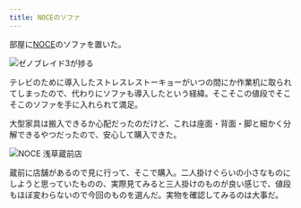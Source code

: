 ```yaml
---
title: NOCEのソファ
---
```

部屋に[NOCE](https://www.noce.co.jp/)のソファを置いた。

![](https://lh3.googleusercontent.com/docs/AG8NV2YdN01aL89348jrJHh060T07RqKyjrp5nYOac9BcOg_xGc9ZbdvAd99yr0EMZ2e1ra-CCX0v4NHCAmFbWbK7z_kjT4wKla7MeLZBl06ewJBb6WtTjKiaFAQ2Xw4tMWoTUrjoYBx3n9-5xd_fmPUF3-36z9wRnk5KtMpxWbEyC532XAOo4SBPMtpDBL1ynmMeu8SneTGLj62GXYJxXjKo1op1fwd5TlmX1TvzYDF4BGM9ni4M7dPENIzT9pyXdukc76rckZKJvXyz-LqhGZOgaBrnv5Dq0QmO2DXjlrychZ2YbCQapiyLZOvkJhvm60tfH9ggqtTM1f8ktg6xUOuUE6F909LicLx_YDKb9PH5usVkpBhMOjdx9d-VyJmVtxIn-eMtQRN7Hd_hU_OaHkSvnY-ZX1HT8zuNJEswh5wzYmk-3Br4UqZUHEBgdWr-sNcNHibvYHoUQqoIJvkUc2T9OgbNLPBMuxWka6d3KtTw3uMAJbxxeH9Ortw86SWmq42GSM39RIJQSurPpd2HPXoB26qpHM9G-ORS64tWtOdtSNsuzn7vpyarVVZZ_Lpcp0rqRXDJ_jHqwVT5e7GqRn5pDCqGhjg2IU24PMEBRyMtXd4Z3x5Ovvy_YYOBebjbF3635TeOFCau8ElHp38btI33AsLfH6Jsfz7d50NpX2uwalXXJpMVVbShPweukhhhJL-peQBYxULvdMIYX67pPHwP-z3EzuZRx-rVCplzwh4OeB66NW9wLEPVq098_RIJ5oRG7RXQd6BjBE4cE9RgfUAsxnoASfy7I0FKV84wjMpmz5IPT3R5_oIea4AXEeLyapOnWRP-uwtoYGMX4tpq-COi8VWqA9DVm51Y_AmebCiEmaXglZFtNMOTVniV8ZvnV7GeUv-xetkZwPQdpR2P_48mKoYrKdXI9C7L-QDVG-wO9Ijo6_9jeGhSAnaDd2O1qYvJ-gWU5LZ0vBkU6ya6QIFAPG_3CTzitjPRjxTMT3jiNnSNH_5Yrr64zW1Cpnvs16SDoEPeuO05fwcxuqJkxwEK6YM580OKWUi5PG2CZu4_A7qmOmoYtwvXT3r96qS1G-iFEljsNqxNj4yhK72iJ8e7HCAmIZOMol1qFqBhFghvWPB-z2BOQZworl48R2mmJS3h9YW7iWxr359lfqvjPMasNAbIuwBMObV9NAS01_cXiaJdFK_z0b-ptPrDUTjg6bMh09rkbkzpoMsTr-4w5irKKSUVg30GqV5gFmG8FnSjZztbTLvXw "ゼノブレイド3が捗る")

テレビのために導入したストレスレストーキョーがいつの間にか作業机に取られてしまったので、代わりにソファも導入したという経緯。そこそこの値段でそこそこのソファを手に入れられて満足。

大型家具は搬入できるか心配だったのだけど、これは座面・背面・脚と細かく分解できるやつだったので、安心して購入できた。

![](https://lh3.googleusercontent.com/docs/AG8NV2Z-wBcJem7HGCDjL1XKNEtymitH4ha4nVG5OQL5DLaWUAI560pIIRJtCT5ZQFrXhkW3Kej4b4GQvL2WZJxzgQ0kW4P_irDMOgfs7fm9_8a-kCB7-1tzX27K_tjYzivQ39v2vxmM-x_RenYCMxv5TOa1dkR0jDkqGE4rTS8qbMHwPFjZ9vQOAW21e3QDX9GXgbP2MvggSnLBR4WFA-DrbgwzwDNDUwu-z7ZJL2xMrEcdELlBu8LjUXCp_f8g5s99SOfULvC8flDVq0L6qVUwegvm_CiE7rKr3aUjhjjj_HLMnFmzL1cgN9IEQLuaqrHIQ6I45ndroh8MX1dnPD05fyDOwc7MG3ZGTqxjsibqo0MLm6lMDAGgW8-MsSzSUujdzCnMdpCfJ5EPWg_LKFQespWbBzmHpxjDg_sGx-nBjgKg692LCbvUcznK_002elm-M3J33chs2NtmDJGZJkKCXJmdjMUXZjRubDduzsAt0o7ffvjox4w6y1PS8Nkh9EMV2KUKG5NCxSVsK1p_hx7v8ym_u6b6AolUPPzjanMgkryL3wYiggiTo4n5cpPCQ_EPYx9jCo8YUzt0KXsZPW2N4SJLDIGKrt0-oyNW-gav7XYZiRkc6F-H-qp9ly8eIJg9sNgCNC2c3woKfVgSXi69vxxERMYJx7Ka_AiW013eMTCoHuMeMN6izjvbU6NgROigaUoeRNYt6jLl9XkTAluWjBatLX382mQf6MOfykhpY3TxvQuRBhveZFYMNI7anP6-DBxQ5aYWuxsV6hgtR1d0cg3nDG2ba2Yg9u3-_qk77U0yq2SrTcRyo3kNA7I_6_guRqHomPpVWL97xETvqCxMYWuoXB6mR2vWf5rXqiob15P2Nuf5uKsOTQ9cBuoXH61PV3HPo1GY4gUnJti9-EUeprvmPqDDB8kvU9X2xGkMKZo5ARwzmhlm9QRR24kWH8E2HH2MO74Z4plNUsLv8xogL0JD0w2l2uQynjGELLGDevTuYT4l-aOGrVfCQBYb6eBFkgCplUdvkQCq_a3AchThMaEaqp3_E348etYAsXaBdVmXSgosd-ZAUxRggg3KSPowiDR0aITXqlSnldBjYC1aUHMXhiBY3b7ZOgu5z3Qw4M0258lMBZtDGqQNkep2NGI58n2V_QBzGlgxwMVjxnsRgR7LM_hXLj3kIgoWLLLclR58PGAD6cfN54zqKDQ-mGaxzi57vx4eL8ZGRZ4NyaEZqNmdIozywbHo8qPfs5YujxWBa8td9A "NOCE 浅草蔵前店")

蔵前に店舗があるので見に行って、そこで購入。二人掛けぐらいの小さなものにしようと思っていたものの、実際見てみると三人掛けのものが良い感じで、値段もほぼ変わらないので今回のものを選んだ。実物を確認してみるのは大事だ。

